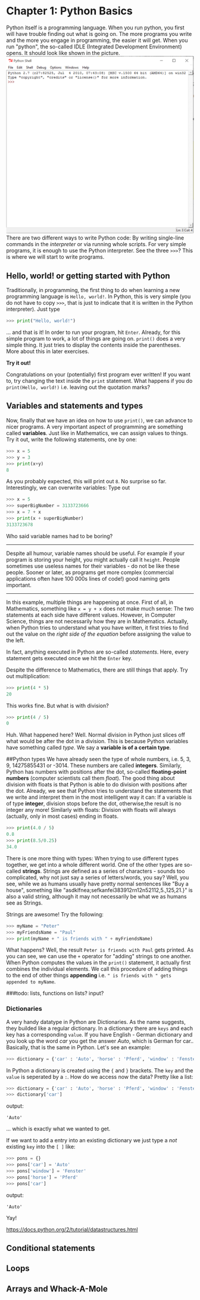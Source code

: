 # Chapter 1: Python Basics
Python itself is a programming language. When you run python, you first will have trouble finding out what is going on. The more programs you write and the more you engage in programming, the easier it will get.
When you run "python", the so-called IDLE (Integrated Development Environment) opens. It should look like shown in the picture.
![Python IDLE](/img/Python_shell_home.png)
There are two different ways to write Python code: By writing single-line commands in the *interpreter* or via running whole scripts.
For very simple programs, it is enough to use the Python interpreter. See the three `>>>`? This is where we will start to write programs.

## Hello, world! or getting started with Python
Traditionally, in programming, the first thing to do when learning a new programming language is `Hello, world!`. In Python, this is very simple (you do not have to copy `>>>`, that is just to indicate that it is written in the Python interpreter). Just type
```python
>>> print("Hello, world!")
```
... and that is it! In order to run your program, hit `Enter`. Already, for this simple program to work, a lot of things are going on. `print()` does a very simple thing. It just tries to display the contents inside the parentheses. More about this in later exercises.

**Try it out!**

Congratulations on your (potentially) first program ever written! If you want to, try changing the text inside the `print` statement. What happens if you do `print(Hello, world!)` i.e. leaving out the quotation marks?

## Variables and statements and types
Now, finally that we have an idea on how to use `print()`, we can advance to nicer programs. A very important aspect of programming are something called **variables**. Just like in Mathematics, we can assign values to things. Try it out, write the following statements, one by one:
```python
>>> x = 5
>>> y = 3
>>> print(x+y)
8
```
As you probably expected, this will print out `8`. No surprise so far.
Interestingly, we can overwrite variables: Type out
```python
>>> x = 5
>>> superBigNumber = 3133723666
>>> x = 7 + x
>>> print(x + superBigNumber)         
3133723678
```
Who said variable names had to be boring?
***
Despite all humour, variable names should be useful. For example if your program is storing your height, you might actually call it `height`. People sometimes use useless names for their variables - do not be like these people. Sooner or later, as programs get more complex (commercial applications often have 100 000s lines of code!) good naming gets important.
***
In this example, multiple things are happening at once. First of all, in Mathematics, something like `x = y + x` does not make much sense: The two statements at each side have different values. However, in Computer Science, things are not necessarily how they are in Mathematics. Actually, when Python tries to understand what you have written, it first tries to find out the value on the *right side of the equation* before assigning the value to the left.

In fact, anything executed in Python are so-called *statements*. Here, every statement gets executed once we hit the `Enter` key.

Despite the difference to Mathematics, there are still things that apply. Try out multiplication:
```python
>>> print(4 * 5)
20
```
This works fine. But what is with division?
```python
>>> print(4 / 5)
0
```
Huh. What happened here? Well. Normal division in Python just slices off what would be after the dot in a division. This is because Python variables have something called *type*. We say a **variable is of a certain type**.

##Python types
We have already seen the type of whole numbers, i.e. 5, 3, 9, 14275855431 or -3014. These numbers are called **integers**. Similarly, Python has numbers with positions after the dot, so-called **floating-point numbers** (computer scientists call them *float*). The good thing about division with floats is that Python is able to do division with positions after the dot. Already, we see that Python tries to understand the statements that we write and interpret them in the most intelligent way it can: If a variable is of type **integer**, division stops before the dot, otherwise,the result is no integer any more! Similarly with floats: Division with floats will always (actually, only in most cases) ending in floats.
```python
>>> print(4.0 / 5)
0.8
>>> print(8.5/0.25)
34.0
```
There is one more thing with types: When trying to use different types together, we get into a whole different world.
One of the other types are so-called **strings**. Strings are defined as a series of characters - sounds too complicated, why not just say a series of letters/words, you say? Well, you see, while we as humans usually have pretty normal sentences like "Buy a house", something like "asdklfnea;sefkanfei383912rn12n52112,5.,125,21.}" is also a valid string, although it may not necessarily be what we as humans see as Strings.

Strings are awesome! Try the following:
```python
>>> myName = "Peter"
>>> myFriendsName = "Paul"
>>> print(myName + " is friends with " + myFriendsName)
```
What happens? Well, the result `Peter is friends with Paul` gets printed. As you can see, we can use the `+` operator for "adding" strings to one another. When Python computes the values in the `print()` statement, it actually first combines the individual elements. We call this procedure of adding things to the end of other things **appending** i.e. `" is friends with " gets appended to myName`.

###todo: lists, functions on lists? input?

### Dictionaries
A very handy datatype in Python are Dictionaries. As the name suggests, they builded like a regular dictionary. In a dictionary there are `keys` and each key has a corresponding `value`.
If you have English - German dictionary and you look up the word *car* you get the answer *Auto*, which is German for car..
Basically, that is the same in Python. Let's see an example:
```python
>>> dictionary = {'car' : 'Auto', 'horse' : 'Pferd', 'window' : 'Fenster'}
```

In Python a dictionary is created using the `{` and `}` brackets. The `key` and the `value` is seperated by a `:`.
How do we access now the data? Pretty like a list:
```python
>>> dictionary = {'car' : 'Auto', 'horse' : 'Pferd', 'window' : 'Fenster'}
>>> dictionary['car']
```
output:
```
'Auto'
```
... which is exactly what we wanted to get.

If we want to add a entry into an existing dictionary we just type a _not_ existing `key` into the `[ ]` like:
```python
>>> pons = {}
>>> pons['car'] = 'Auto'
>>> pons['window'] = 'Fenster'
>>> pons['horse'] = 'Pferd' 
>>> pons['car']
```
output:
```
'Auto'
```
Yay! 




https://docs.python.org/2/tutorial/datastructures.html



## Conditional statements
## Loops
## Arrays and Whack-A-Mole
